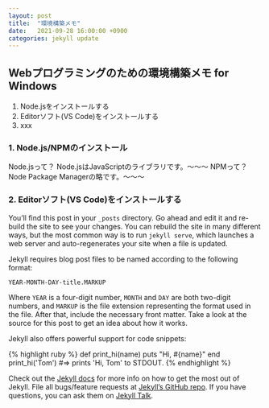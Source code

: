 ```yaml
---
layout: post
title:  "環境構築メモ"
date:   2021-09-28 16:00:00 +0900
categories: jekyll update
---
```


## Webプログラミングのための環境構築メモ for Windows

1. Node.jsをインストールする
2. Editorソフト(VS Code)をインストールする
3. xxx


### 1. Node.js/NPMのインストール
[Node.jsインストールリンク]: https://nodejs.org/en/
Node.jsって？
  Node.jsはJavaScriptのライブラリです。～～～
NPMって？
  Node Package Managerの略です。～～～

### 2. Editorソフト(VS Code)をインストールする
[VS Codeインストールリンク]: https://nodejs.org/en/



You’ll find this post in your `_posts` directory. Go ahead and edit it and re-build the site to see your changes. You can rebuild the site in many different ways, but the most common way is to run `jekyll serve`, which launches a web server and auto-regenerates your site when a file is updated.

Jekyll requires blog post files to be named according to the following format:

`YEAR-MONTH-DAY-title.MARKUP`

Where `YEAR` is a four-digit number, `MONTH` and `DAY` are both two-digit numbers, and `MARKUP` is the file extension representing the format used in the file. After that, include the necessary front matter. Take a look at the source for this post to get an idea about how it works.

Jekyll also offers powerful support for code snippets:

{% highlight ruby %}
def print_hi(name)
  puts "Hi, #{name}"
end
print_hi('Tom')
#=> prints 'Hi, Tom' to STDOUT.
{% endhighlight %}

Check out the [Jekyll docs][jekyll-docs] for more info on how to get the most out of Jekyll. File all bugs/feature requests at [Jekyll’s GitHub repo][jekyll-gh]. If you have questions, you can ask them on [Jekyll Talk][jekyll-talk].

[jekyll-docs]: https://jekyllrb.com/docs/home
[jekyll-gh]:   https://github.com/jekyll/jekyll
[jekyll-talk]: https://talk.jekyllrb.com/
